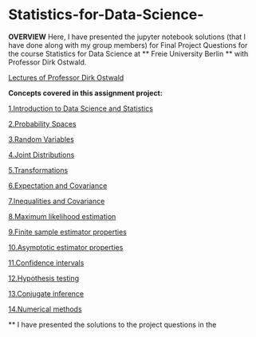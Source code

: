 # Statistics-for-Data-Science-

**OVERVIEW**
Here, I have presented the jupyter notebook solutions (that I have done along with my group members) for Final Project Questions for the course  Statistics for Data Science at ** Freie University Berlin ** with Professor Dirk Ostwald. 

[Lectures of Professor Dirk Ostwald](https://www.youtube.com/playlist?list=PLhzkDK3o0fcD_OAgZb-XrP6I6Xko8G_uE)


**Concepts covered in this assignment project:**

[1.Introduction to Data Science and Statistics](https://simr.notion.site/1-Introduction-0283a10c97364022996fdd4b497ac2be)

[2.Probability Spaces](https://simr.notion.site/2-Probability-Spaces-239b0386a927450ea3a21240e85acb85)

[3.Random Variables](https://simr.notion.site/3-Random-Variables-e9e6348917454444a5f0dad9f571674c)

[4.Joint Distributions](https://simr.notion.site/4-Joint-Distributions-54654c0addd44bf3bf978afbe808f980)

[5.Transformations](https://simr.notion.site/5-Transformations-46155eb76084441eae5f4aed7d58f4ed)

[6.Expectation and Covariance](https://simr.notion.site/6-Expectation-and-Covariance-f50b6e31d0c94818ba76bf8620651e5b)

[7.Inequalities and Covariance ](https://simr.notion.site/7-Inequalities-and-Covariance-31479e315e3c41a9a5bee07e65475833)

[8.Maximum likelihood estimation](https://simr.notion.site/8-Maximum-likelihood-estimation-ee1556f0c58b4bb588d7cb4854ad0927)

[9.Finite sample estimator properties](https://simr.notion.site/9-Finite-sample-estimator-properties-663424b4f43e4a9dbe847a85b019898c)

[10.Asymptotic estimator properties](https://simr.notion.site/10-Asymptotic-estimator-properties-b40a4abeec3e4607b88cea5c82d3d23b)

[11.Confidence intervals](https://simr.notion.site/11-Confidence-intervals-6cc9f6a51ca64400b83a773818d460ca)

[12.Hypothesis testing](https://simr.notion.site/12-Hypothesis-testing-73fa065ccfed47a199f05e182d967e04)

[13.Conjugate inference](https://simr.notion.site/13-Conjugate-inference-9f059497a886450cbbd341b8c4e56ae6)

[14.Numerical methods](https://simr.notion.site/14-Numerical-methods-ea88254e21234456a5bd971c6cfe41ed)


** I have presented the solutions to the project questions in the

